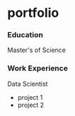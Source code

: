 # portfolio
### Education
Master's of Science


### Work Experience
Data Scientist
 - project 1
 - project 2
